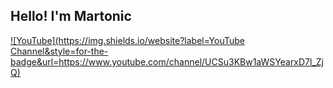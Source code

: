 ## Hello! I'm Martonic


[![YouTube](https://img.shields.io/website?label=YouTube Channel&style=for-the-badge&url=https://www.youtube.com/channel/UCSu3KBw1aWSYearxD7l_ZjQ)](https://www.youtube.com/channel/UCSu3KBw1aWSYearxD7l_ZjQ)
